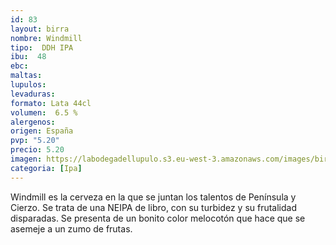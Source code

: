 ```yaml
--- 
id: 83
layout: birra
nombre: Windmill
tipo:  DDH IPA
ibu:  48
ebc:
maltas: 
lupulos: 
levaduras: 
formato: Lata 44cl
volumen:  6.5 %
alergenos: 
origen: España
pvp: "5.20"
precio: 5.20
imagen: https://labodegadellupulo.s3.eu-west-3.amazonaws.com/images/birras/windmill.jpg
categoria: [Ipa]
---
```

Windmill es la cerveza en la que se juntan los talentos de Península y Cierzo. Se trata de una NEIPA de libro, con su turbidez y su frutalidad disparadas. Se presenta de un bonito color melocotón que hace que se asemeje a un zumo de frutas.




